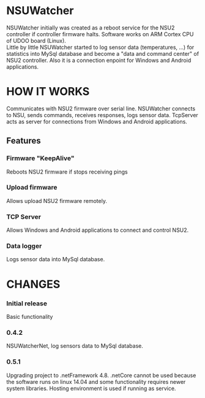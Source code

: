 # NSUWatcher

NSUWatcher initially was created as a reboot service for the NSU2 controller if controller firmware halts. Software works on ARM Cortex CPU of UDOO board (Linux).\
Little by little NSUWatcher started to log sensor data (temperatures, ...) for statistics into MySql database and become a "data and command center" of NSU2 controller. Also it is a connection enpoint for Windows and Android applications.

# HOW IT WORKS
Communicates with NSU2 firmware over serial line. NSUWatcher connects to NSU, sends commands, receives responses, logs sensor data. TcpServer acts as server for connections from Windows and Android applications.

## Features
### Firmware "KeepAlive"
Reboots NSU2 firmware if stops receiving pings
### Upload firmware
Allows upload NSU2 firmware remotely.
### TCP Server
Allows Windows and Android applications to connect and control NSU2.
### Data logger
Logs sensor data into MySql database.

# CHANGES
### Initial release
Basic functionality

### 0.4.2
NSUWatcherNet, log sensors data to MySql database.

### 0.5.1
Upgrading project to .netFramework 4.8. .netCore cannot be used because the software runs on linux 14.04 and some functionality requires newer system libraries.
Hosting environment is used if running as service.
